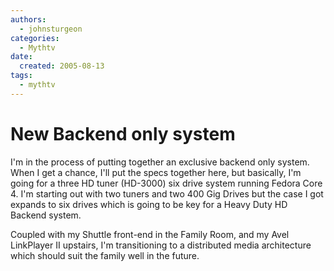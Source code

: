 ```yaml
---
authors:
  - johnsturgeon
categories:
  - Mythtv
date:
  created: 2005-08-13
tags:
  - mythtv
---
```


# New Backend only system

I'm in the process of putting together an exclusive backend only system. When I get a chance, I'll put the specs together here, but basically, I'm going for a three HD tuner (HD-3000) six drive system running Fedora Core 4. I'm starting out with two tuners and two 400 Gig Drives but the case I got expands to six drives which is going to be key for a Heavy Duty HD Backend system.  
<!-- more -->

Coupled with my Shuttle front-end in the Family Room, and my Avel LinkPlayer II upstairs, I'm transitioning to a distributed media architecture which should suit the family well in the future.

